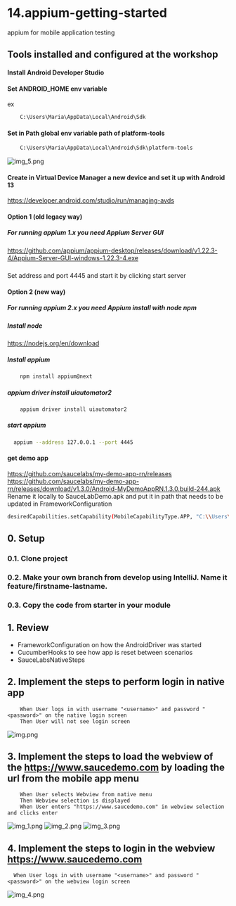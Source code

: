 # 14.appium-getting-started
appium for mobile application testing

## Tools installed and configured at the workshop
#### Install Android Developer Studio
#### Set ANDROID_HOME env variable
ex
``` bash
    C:\Users\Maria\AppData\Local\Android\Sdk
``` 

#### Set in Path global env variable path of platform-tools

``` bash
    C:\Users\Maria\AppData\Local\Android\Sdk\platform-tools
``` 
![img_5.png](img_5.png)
#### Create in Virtual Device Manager a new device and set it up with Android 13

https://developer.android.com/studio/run/managing-avds

#### Option 1 (old legacy way)
##### For running appium 1.x you need Appium Server GUI
https://github.com/appium/appium-desktop/releases/download/v1.22.3-4/Appium-Server-GUI-windows-1.22.3-4.exe
##### 
Set address and port 4445 and start it by clicking start server

#### Option 2 (new way)
##### For running appium 2.x you need Appium install with node npm
##### Install node
https://nodejs.org/en/download

##### Install appium
``` bash
    npm install appium@next
 ```
##### appium driver install uiautomator2
``` bash
    appium driver install uiautomator2
``` 
##### start appium 

```bash
  appium --address 127.0.0.1 --port 4445
```
#### get demo app

https://github.com/saucelabs/my-demo-app-rn/releases
https://github.com/saucelabs/my-demo-app-rn/releases/download/v1.3.0/Android-MyDemoAppRN.1.3.0.build-244.apk
Rename it locally to SauceLabDemo.apk and put it in path that needs to be updated in FrameworkConfiguration
```bash
desiredCapabilities.setCapability(MobileCapabilityType.APP, "C:\\Users\\Maria\\apks\\SauceLabDemo.apk");
```

## 0. Setup
### 0.1. Clone project 
### 0.2. Make your own branch from develop using IntelliJ. Name it  feature/firstname-lastname.
### 0.3. Copy the code from starter in your module

## 1. Review
- FrameworkConfiguration on how the AndroidDriver was started
- CucumberHooks to see how app is reset between scenarios
- SauceLabsNativeSteps

## 2. Implement the steps to perform login in native app

```gherkin
    When User logs in with username "<username>" and password "<password>" on the native login screen
    Then User will not see login screen
```
![img.png](img.png)

## 3. Implement the steps to load the webview of the https://www.saucedemo.com by loading the url from the mobile app menu


```gherkin
    When User selects Webview from native menu
    Then Webview selection is displayed
    When User enters "https://www.saucedemo.com" in webview selection and clicks enter
```
![img_1.png](img_1.png)
![img_2.png](img_2.png)
![img_3.png](img_3.png)

## 4. Implement the steps to login in the webview  https://www.saucedemo.com
```gherkin
  When User logs in with username "<username>" and password "<password>" on the webview login screen
```

![img_4.png](img_4.png)
